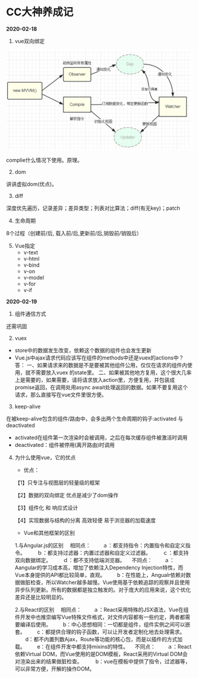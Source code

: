 # CC大神养成记

**2020-02-18**

1. vue双向绑定

![image-20200218204316552](https://github.com/DaYesahh/AllForWEB/blob/master/%E7%9F%A5%E8%AF%86%E4%BD%93%E7%B3%BB/images/image-20200218204316552.png)

complie什么情况下使用。原理。

2. dom

讲讲虚拟dom(优点)。

3. diff

深度优先遍历，记录差异；差异类型；列表对比算法；diff(有无key)；patch

4. 生命周期

8个过程（创建前/后, 载入前/后,更新前/后,销毁前/销毁后）

5. Vue指定
   - v-text
   - v-html
   - v-bind
   - v-on
   - v-model
   - v-for
   - v-if

**2020-02-19**

1. 组件通信方式

还需巩固

2. vuex

* store中的数据发生改变，依赖这个数据的组件也会发生更新
* Vue.js中ajax请求代码应该写在组件的methods中还是vuex的actions中？
  答：
  一、如果请求来的数据是不是要被其他组件公用，仅仅在请求的组件内使用，就不需要放入vuex 的state里。
  二、如果被其他地方复用，这个很大几率上是需要的，如果需要，请将请求放入action里，方便复用，并包装成promise返回，在调用处用async await处理返回的数据。如果不要复用这个请求，那么直接写在vue文件里很方便。

3. keep-alive

在被keep-alive包含的组件/路由中，会多出两个生命周期的钩子:activated 与 deactivated

* activated在组件第一次渲染时会被调用，之后在每次缓存组件被激活时调用
* deactivated：组件被停用(离开路由)时调用

4. 为什么使用vue，它的优点

   * 优点：

   【1】只专注与视图层的轻量级的框架

   【2】数据的双向绑定 优点是减少了dom操作

   【3】组件化 和 响应式设计

   【4】实现数据与结构的分离 高效轻便 易于浏览器的加载速度

   * Vue和其他框架的区别

   1.与Angular.js的区别
   　相同点：
   　　ａ：都支持指令：内置指令和自定义指令。
   　　ｂ：都支持过滤器：内置过滤器和自定义过滤器。
   　　ｃ：都支持双向数据绑定。
   　　ｄ：都不支持低端浏览器。
   　不同点：
   　　ａ：Aangular的学习成本高，增加了依赖注入Dependency Injection特性，而Vue本身提供的API都比较简单，直观。
   　　b：在性能上，Angualr依赖对数据做脏检查，所以Watcher越多越慢。Vue使用基于依赖追踪的观察并且使用异步队列更新。所有的数据都是独立触发的。对于庞大的应用来说，这个优化差异还是比较明显的。

   2.与React的区别
   　相同点：
   　　ａ：React采用特殊的JSX语法，Vue在组件开发中也推崇编写Vue特殊文件格式，对文件内容都有一些约定，两者都需要编译后使用。
   　　b：中心思想相同：一切都是组件，组件实例之间可以嵌套。
   　　c：都提供合理的钩子函数，可以让开发者定制化地去处理需求。
   　　d：都不内置列数Ajax，Route等功能的核心包，而是以插件的方式加载。
   　　e：在组件开发中都支持mixins的特性。
   　不同点：
   　　ａ：React依赖Virtual DOM，而Vue使用的是DOM模板，React采用的Virtual DOM会对渲染出来的结果做脏检查。
   　　 b：vue在模板中提供了指令，过滤器等，可以非常方便，开解的操作DOM。

   

